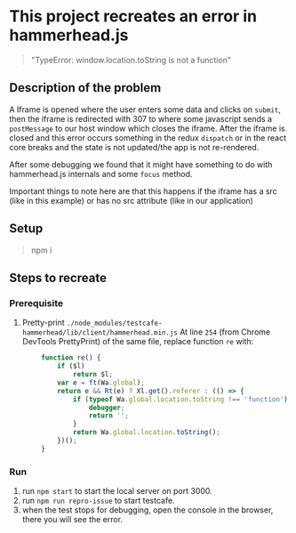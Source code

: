# This project recreates an error in hammerhead.js

> "TypeError: window.location.toString is not a function"

## Description of the problem

A Iframe is opened where the user enters some data and clicks on `submit`, then the iframe is redirected with 307 to where some javascript sends a `postMessage` to our host window which closes the iframe.
After the iframe is closed and this error occurs something in the redux `dispatch` or in the react core breaks and the state is not updated/the app is not re-rendered.

After some debugging we found that it might have something to do with hammerhead.js internals and some `focus` method.

Important things to note here are that this happens if the iframe has a src (like in this example) or has no src attribute (like in our application)

## Setup

> npm i

## Steps to recreate

### Prerequisite

1. Pretty-print `./node_modules/testcafe-hammerhead/lib/client/hammerhead.min.js`
At line `254` (from Chrome DevTools PrettyPrint) of the same file, replace function `re` with:

```javascript
        function re() {
            if ($l)
                return $l;
            var e = ft(Wa.global);
            return e && Rt(e) ? Xl.get().referer : (() => {
                if (typeof Wa.global.location.toString !== 'function') {
                    debugger;
                    return '';
                }
                return Wa.global.location.toString();
            })();
        }
```

### Run

1. run `npm start` to start the local server on port 3000.
1. run `npm run repro-issue` to start testcafe.
1. when the test stops for debugging, open the console in the browser, there you will see the error.
